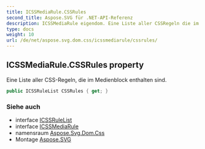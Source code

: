 ```yaml
---
title: ICSSMediaRule.CSSRules
second_title: Aspose.SVG für .NET-API-Referenz
description: ICSSMediaRule eigendom. Eine Liste aller CSSRegeln die im Medienblock enthalten sind.
type: docs
weight: 10
url: /de/net/aspose.svg.dom.css/icssmediarule/cssrules/
---
```

## ICSSMediaRule.CSSRules property

Eine Liste aller CSS-Regeln, die im Medienblock enthalten sind.

```csharp
public ICSSRuleList CSSRules { get; }
```

### Siehe auch

* interface [ICSSRuleList](../../icssrulelist/)
* interface [ICSSMediaRule](../)
* namensraum [Aspose.Svg.Dom.Css](../../icssmediarule/)
* Montage [Aspose.SVG](../../../)


